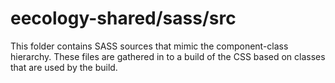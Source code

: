 # eecology-shared/sass/src

This folder contains SASS sources that mimic the component-class hierarchy. These files
are gathered in to a build of the CSS based on classes that are used by the build.
